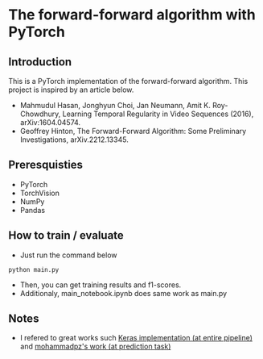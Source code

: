 # The forward-forward algorithm with PyTorch

## Introduction

This is a PyTorch implementation of the forward-forward algorithm. This project is inspired by an article below.
* Mahmudul Hasan, Jonghyun Choi, Jan Neumann, Amit K. Roy-Chowdhury, Learning Temporal Regularity in Video Sequences (2016), arXiv:1604.04574.
* Geoffrey Hinton, The Forward-Forward Algorithm: Some Preliminary Investigations, arXiv.2212.13345.

## Preresquisties
* PyTorch
* TorchVision
* NumPy
* Pandas

## How to train / evaluate
* Just run the command below
```
python main.py
```
* Then, you can get training results and f1-scores.
* Additionaly, main_notebook.ipynb does same work as main.py

## Notes
* I refered to great works such
[Keras implementation (at entire pipeline)](https://keras.io/examples/vision/forwardforward/) and 
[mohammadpz's work (at prediction task)](https://github.com/mohammadpz/pytorch_forward_forward)
